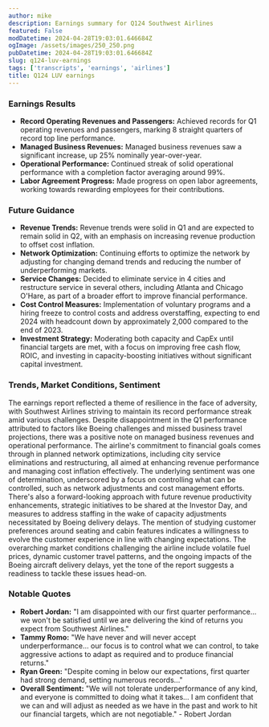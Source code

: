 ```yaml
---
author: mike
description: Earnings summary for Q124 Southwest Airlines 
featured: False
modDatetime: 2024-04-28T19:03:01.646684Z
ogImage: /assets/images/250_250.png
pubDatetime: 2024-04-28T19:03:01.646684Z
slug: q124-luv-earnings
tags: ['transcripts', 'earnings', 'airlines']
title: Q124 LUV earnings
---
```

### Earnings Results
- **Record Operating Revenues and Passengers:** Achieved records for Q1 operating revenues and passengers, marking 8 straight quarters of record top line performance.
- **Managed Business Revenues:** Managed business revenues saw a significant increase, up 25% nominally year-over-year.
- **Operational Performance:** Continued streak of solid operational performance with a completion factor averaging around 99%.
- **Labor Agreement Progress:** Made progress on open labor agreements, working towards rewarding employees for their contributions.

### Future Guidance
- **Revenue Trends:** Revenue trends were solid in Q1 and are expected to remain solid in Q2, with an emphasis on increasing revenue production to offset cost inflation.
- **Network Optimization:** Continuing efforts to optimize the network by adjusting for changing demand trends and reducing the number of underperforming markets.
- **Service Changes:** Decided to eliminate service in 4 cities and restructure service in several others, including Atlanta and Chicago O'Hare, as part of a broader effort to improve financial performance.
- **Cost Control Measures:** Implementation of voluntary programs and a hiring freeze to control costs and address overstaffing, expecting to end 2024 with headcount down by approximately 2,000 compared to the end of 2023.
- **Investment Strategy:** Moderating both capacity and CapEx until financial targets are met, with a focus on improving free cash flow, ROIC, and investing in capacity-boosting initiatives without significant capital investment.

### Trends, Market Conditions, Sentiment
The earnings report reflected a theme of resilience in the face of adversity, with Southwest Airlines striving to maintain its record performance streak amid various challenges. Despite disappointment in the Q1 performance attributed to factors like Boeing challenges and missed business travel projections, there was a positive note on managed business revenues and operational performance. The airline's commitment to financial goals comes through in planned network optimizations, including city service eliminations and restructuring, all aimed at enhancing revenue performance and managing cost inflation effectively. The underlying sentiment was one of determination, underscored by a focus on controlling what can be controlled, such as network adjustments and cost management efforts. There's also a forward-looking approach with future revenue productivity enhancements, strategic initiatives to be shared at the Investor Day, and measures to address staffing in the wake of capacity adjustments necessitated by Boeing delivery delays. The mention of studying customer preferences around seating and cabin features indicates a willingness to evolve the customer experience in line with changing expectations. The overarching market conditions challenging the airline include volatile fuel prices, dynamic customer travel patterns, and the ongoing impacts of the Boeing aircraft delivery delays, yet the tone of the report suggests a readiness to tackle these issues head-on.

### Notable Quotes
- **Robert Jordan:** "I am disappointed with our first quarter performance... we won't be satisfied until we are delivering the kind of returns you expect from Southwest Airlines."
- **Tammy Romo:** "We have never and will never accept underperformance... our focus is to control what we can control, to take aggressive actions to adapt as required and to produce financial returns."
- **Ryan Green:** "Despite coming in below our expectations, first quarter had strong demand, setting numerous records..."
- **Overall Sentiment:** "We will not tolerate underperformance of any kind, and everyone is committed to doing what it takes... I am confident that we can and will adjust as needed as we have in the past and work to hit our financial targets, which are not negotiable." - Robert Jordan